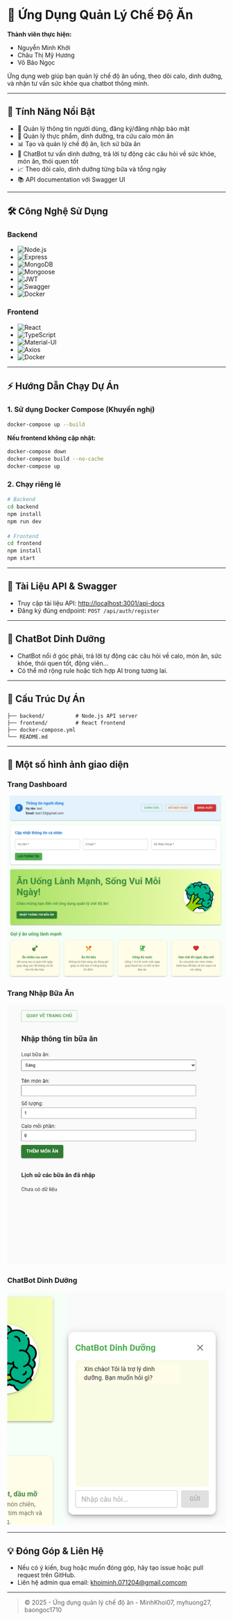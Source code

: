# 🥦 Ứng Dụng Quản Lý Chế Độ Ăn

**Thành viên thực hiện:**
- Nguyễn Minh Khởi
- Châu Thị Mỹ Hương
- Võ Bảo Ngọc

Ứng dụng web giúp bạn quản lý chế độ ăn uống, theo dõi calo, dinh dưỡng, và nhận tư vấn sức khỏe qua chatbot thông minh.

---

## 🚀 Tính Năng Nổi Bật

- 👤 Quản lý thông tin người dùng, đăng ký/đăng nhập bảo mật
- 🍎 Quản lý thực phẩm, dinh dưỡng, tra cứu calo món ăn
- 📊 Tạo và quản lý chế độ ăn, lịch sử bữa ăn
- 🤖 ChatBot tư vấn dinh dưỡng, trả lời tự động các câu hỏi về sức khỏe, món ăn, thói quen tốt
- 📈 Theo dõi calo, dinh dưỡng từng bữa và tổng ngày
- 📚 API documentation với Swagger UI

---

## 🛠️ Công Nghệ Sử Dụng

### Backend
- ![Node.js](https://img.shields.io/badge/Node.js-339933?logo=node.js&logoColor=white)
- ![Express](https://img.shields.io/badge/Express.js-000?logo=express&logoColor=white)
- ![MongoDB](https://img.shields.io/badge/MongoDB-47A248?logo=mongodb&logoColor=white)
- ![Mongoose](https://img.shields.io/badge/Mongoose-880000?logo=mongoose&logoColor=white)
- ![JWT](https://img.shields.io/badge/JWT-black?logo=JSON%20web%20tokens)
- ![Swagger](https://img.shields.io/badge/Swagger-85EA2D?logo=swagger&logoColor=black)
- ![Docker](https://img.shields.io/badge/Docker-2496ED?logo=docker&logoColor=white)

### Frontend
- ![React](https://img.shields.io/badge/React-20232A?logo=react&logoColor=61DAFB)
- ![TypeScript](https://img.shields.io/badge/TypeScript-007ACC?logo=typescript&logoColor=white)
- ![Material-UI](https://img.shields.io/badge/Material--UI-0081CB?logo=mui&logoColor=white)
- ![Axios](https://img.shields.io/badge/Axios-5A29E4?logo=axios&logoColor=white)
- ![Docker](https://img.shields.io/badge/Docker-2496ED?logo=docker&logoColor=white)

---

## ⚡ Hướng Dẫn Chạy Dự Án

### 1. Sử dụng Docker Compose (Khuyến nghị)
```bash
docker-compose up --build
```
**Nếu frontend không cập nhật:**
```bash
docker-compose down
docker-compose build --no-cache
docker-compose up
```

### 2. Chạy riêng lẻ
```bash
# Backend
cd backend
npm install
npm run dev

# Frontend
cd frontend
npm install
npm start
```

---

## 🔗 Tài Liệu API & Swagger
- Truy cập tài liệu API: [http://localhost:3001/api-docs](http://localhost:3001/api-docs)
- Đăng ký đúng endpoint: `POST /api/auth/register`

---

## 🤖 ChatBot Dinh Dưỡng
- ChatBot nổi ở góc phải, trả lời tự động các câu hỏi về calo, món ăn, sức khỏe, thói quen tốt, động viên...
- Có thể mở rộng rule hoặc tích hợp AI trong tương lai.

---

## 📁 Cấu Trúc Dự Án
```
├── backend/          # Node.js API server
├── frontend/         # React frontend
├── docker-compose.yml
└── README.md
```

---

## 📸 Một số hình ảnh giao diện

### Trang Dashboard
![Dashboard](screenshots/dashboard.png)

### Trang Nhập Bữa Ăn
![Meal Input](screenshots/meal-input.png)

### ChatBot Dinh Dưỡng
![ChatBot](screenshots/chatbot.png)

---

## 💡 Đóng Góp & Liên Hệ
- Nếu có ý kiến, bug hoặc muốn đóng góp, hãy tạo issue hoặc pull request trên GitHub.
- Liên hệ admin qua email: khoiminh.071204@gmail.comcom

---

> © 2025 - Ứng dụng quản lý chế độ ăn - MinhKhoi07, myhuong27, baongoc1710
